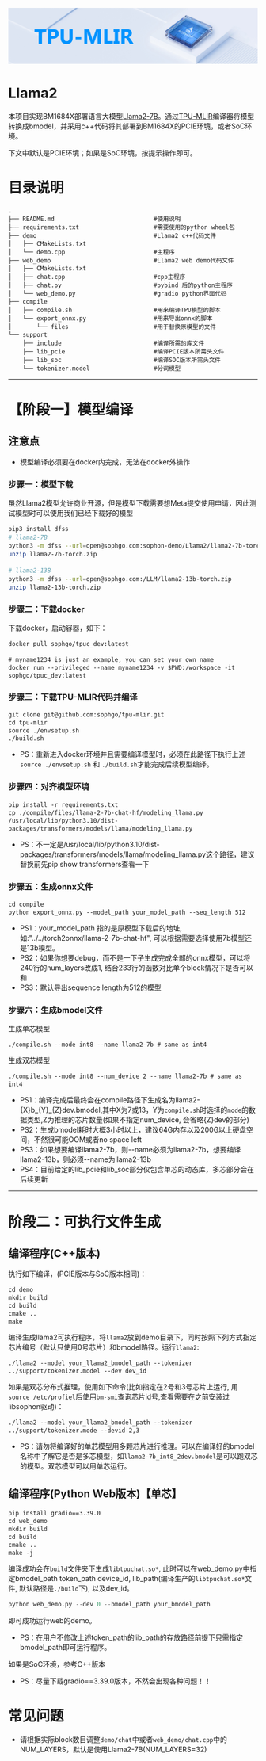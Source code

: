 ![image](./assets/sophgo_chip.png)

# Llama2

本项目实现BM1684X部署语言大模型[Llama2-7B](https://huggingface.co/meta-llama/Llama-2-7b-chat-hf)。通过[TPU-MLIR](https://github.com/sophgo/tpu-mlir)编译器将模型转换成bmodel，并采用c++代码将其部署到BM1684X的PCIE环境，或者SoC环境。

下文中默认是PCIE环境；如果是SoC环境，按提示操作即可。

# 目录说明
```
.
├── README.md                            #使用说明
├── requirements.txt                     #需要使用的python wheel包
├── demo                                 #Llama2 c++代码文件
│   ├── CMakeLists.txt
│   └── demo.cpp                         #主程序
├── web_demo                             #Llama2 web demo代码文件
│   ├── CMakeLists.txt
│   ├── chat.cpp                         #cpp主程序
│   ├── chat.py                          #pybind 后的python主程序
│   └── web_demo.py                      #gradio python界面代码
├── compile
│   ├── compile.sh                       #用来编译TPU模型的脚本
│   └── export_onnx.py                   #用来导出onnx的脚本
│       └── files                        #用于替换原模型的文件
└── support
    ├── include                          #编译所需的库文件
    ├── lib_pcie                         #编译PCIE版本所需头文件
    ├── lib_soc                          #编译SOC版本所需头文件
    └── tokenizer.model                  #分词模型
```
----------------------------

# 【阶段一】模型编译

## 注意点
* 模型编译必须要在docker内完成，无法在docker外操作

### 步骤一：模型下载
虽然Llama2模型允许商业开源，但是模型下载需要想Meta提交使用申请，因此测试模型时可以使用我们已经下载好的模型
```bash
pip3 install dfss
# llama2-7B
python3 -m dfss --url=open@sophgo.com:sophon-demo/Llama2/llama2-7b-torch.zip
unzip llama2-7b-torch.zip

# llama2-13B
python3 -m dfss --url=open@sophgo.com:/LLM/llama2-13b-torch.zip
unzip llama2-13b-torch.zip
```

### 步骤二：下载docker

下载docker，启动容器，如下：

``` shell
docker pull sophgo/tpuc_dev:latest

# myname1234 is just an example, you can set your own name
docker run --privileged --name myname1234 -v $PWD:/workspace -it sophgo/tpuc_dev:latest
```

### 步骤三：下载TPU-MLIR代码并编译

``` shell
git clone git@github.com:sophgo/tpu-mlir.git
cd tpu-mlir
source ./envsetup.sh
./build.sh
```
* PS：重新进入docker环境并且需要编译模型时，必须在此路径下执行上述`source ./envsetup.sh` 和 `./build.sh`才能完成后续模型编译。

### 步骤四：对齐模型环境

``` shell
pip install -r requirements.txt
cp ./compile/files/llama-2-7b-chat-hf/modeling_llama.py /usr/local/lib/python3.10/dist-packages/transformers/models/llama/modeling_llama.py
```

* PS：不一定是/usr/local/lib/python3.10/dist-packages/transformers/models/llama/modeling_llama.py这个路径，建议替换前先pip show transformers查看一下

### 步骤五：生成onnx文件

``` shell
cd compile
python export_onnx.py --model_path your_model_path --seq_length 512
```

* PS1：your_model_path 指的是原模型下载后的地址, 如:"../../torch2onnx/llama-2-7b-chat-hf", 可以根据需要选择使用7b模型还是13b模型。
* PS2：如果你想要debug，而不是一下子生成完成全部的onnx模型，可以将240行的num_layers改成1, 结合233行的函数对比单个block情况下是否可以和
* PS3：默认导出sequence length为512的模型

### 步骤六：生成bmodel文件

生成单芯模型

``` shell
./compile.sh --mode int8 --name llama2-7b # same as int4
```

生成双芯模型

``` shell
./compile.sh --mode int8 --num_device 2 --name llama2-7b # same as int4
```

* PS1：编译完成后最终会在compile路径下生成名为llama2-{X}b_{Y}_{Z}dev.bmodel,其中X为7或13，Y为`compile.sh`时选择的`mode`的数据类型,Z为推理的芯片数量(如果不指定num_device, 会省略{Z}dev的部分)
* PS2：生成bmodel耗时大概3小时以上，建议64G内存以及200G以上硬盘空间，不然很可能OOM或者no space left
* PS3：如果想要编译llama2-7b，则--name必须为llama2-7b，想要编译llama2-13b，则必须--name为llama2-13b
* PS4：目前给定的lib_pcie和lib_soc部分仅包含单芯的动态库，多芯部分会在后续更新

----------------------------

# 阶段二：可执行文件生成

## 编译程序(C++版本)

执行如下编译，(PCIE版本与SoC版本相同)：

```shell
cd demo
mkdir build
cd build
cmake ..
make
```

编译生成llama2可执行程序，将`llama2`放到demo目录下，同时按照下列方式指定芯片编号（默认只使用0号芯片）和bmodel路径。运行`llama2`:
```shell
./llama2 --model your_llama2_bmodel_path --tokenizer ../support/tokenizer.model --dev dev_id
```

如果是双芯分布式推理，使用如下命令(比如指定在2号和3号芯片上运行, 用`source /etc/profiel`后使用`bm-smi`查询芯片id号,查看需要在之前安装过libsophon驱动)：
```shell
./llama2 --model your_llama2_bmodel_path --tokenizer ../support/tokenizer.mode --devid 2,3
```
* PS：请勿将编译好的单芯模型用多颗芯片进行推理。可以在编译好的bmodel名称中了解它是否是多芯模型，如`llama2-7b_int8_2dev.bmodel`是可以跑双芯的模型。双芯模型可以用单芯运行。

## 编译程序(Python Web版本)【单芯】

```shell
pip install gradio==3.39.0
cd web_demo
mkdir build
cd build
cmake ..
make -j
```

编译成功会在`build`文件夹下生成`libtpuchat.so*`, 此时可以在web_demo.py中指定bmodel\_path token\_path device\_id, lib_path(编译生产的`libtpuchat.so*`文件, 默认路径是`./build`下), 以及dev_id。
```python
python web_demo.py --dev 0 --bmodel_path your_bmodel_path
```
即可成功运行web的demo。
* PS：在用户不修改上述token\_path的lib\_path的存放路径前提下只需指定bmodel\_path即可运行程序。

如果是SoC环境，参考C++版本

* PS：尽量下载gradio==3.39.0版本，不然会出现各种问题！！

# 常见问题
* 请根据实际block数目调整`demo/chat`中或者`web_demo/chat.cpp`中的NUM_LAYERS，默认是使用Llama2-7B(NUM_LAYERS=32)
